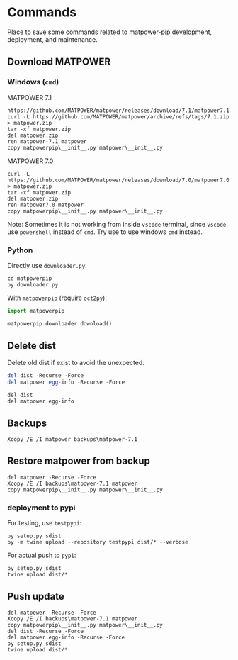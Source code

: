 # Commands

Place to save some commands related to matpower-pip development, deployment, and maintenance.

## Download MATPOWER

### Windows (`cmd`)

MATPOWER 7.1

```plaintext
https://github.com/MATPOWER/matpower/releases/download/7.1/matpower7.1.zip
curl -L https://github.com/MATPOWER/matpower/archive/refs/tags/7.1.zip > matpower.zip
tar -xf matpower.zip
del matpower.zip
ren matpower-7.1 matpower
copy matpowerpip\__init__.py matpower\__init__.py
```

MATPOWER 7.0

```plaintext
curl -L https://github.com/MATPOWER/matpower/releases/download/7.0/matpower7.0.zip > matpower.zip
tar -xf matpower.zip
del matpower.zip
ren matpower7.0 matpower
copy matpowerpip\__init__.py matpower\__init__.py
```

Note: Sometimes it is not working from inside `vscode` terminal, since `vscode` use `powershell` instead of `cmd`. Try use to use windows `cmd` instead.

<!-- 
TODO: 
    1. Powershell command
 -->

### Python

Directly use `downloader.py`:

```plaintext
cd matpowerpip
py downloader.py
```

With `matpowerpip` (require `oct2py`):

```python
import matpowerpip

matpowerpip.downloader.download()
```

## Delete dist

Delete old dist if exist to avoid the unexpected.

```powershell
del dist -Recurse -Force
del matpower.egg-info -Recurse -Force
```

```plaintext
del dist
del matpower.egg-info
```

## Backups

```plaintext
Xcopy /E /I matpower backups\matpower-7.1
```

## Restore matpower from backup

```plaintext
del matpower -Recurse -Force
Xcopy /E /I backups\matpower-7.1 matpower
copy matpowerpip\__init__.py matpower\__init__.py
```

### deployment to pypi

For testing, use `testpypi`:

```plaintext
py setup.py sdist
py -m twine upload --repository testpypi dist/* --verbose 
```

For actual push to `pypi`:

```plaintext
py setup.py sdist
twine upload dist/*
```

## Push update

```plaintext
del matpower -Recurse -Force
Xcopy /E /I backups\matpower-7.1 matpower
copy matpowerpip\__init__.py matpower\__init__.py
del dist -Recurse -Force
del matpower.egg-info -Recurse -Force
py setup.py sdist
twine upload dist/*
```
